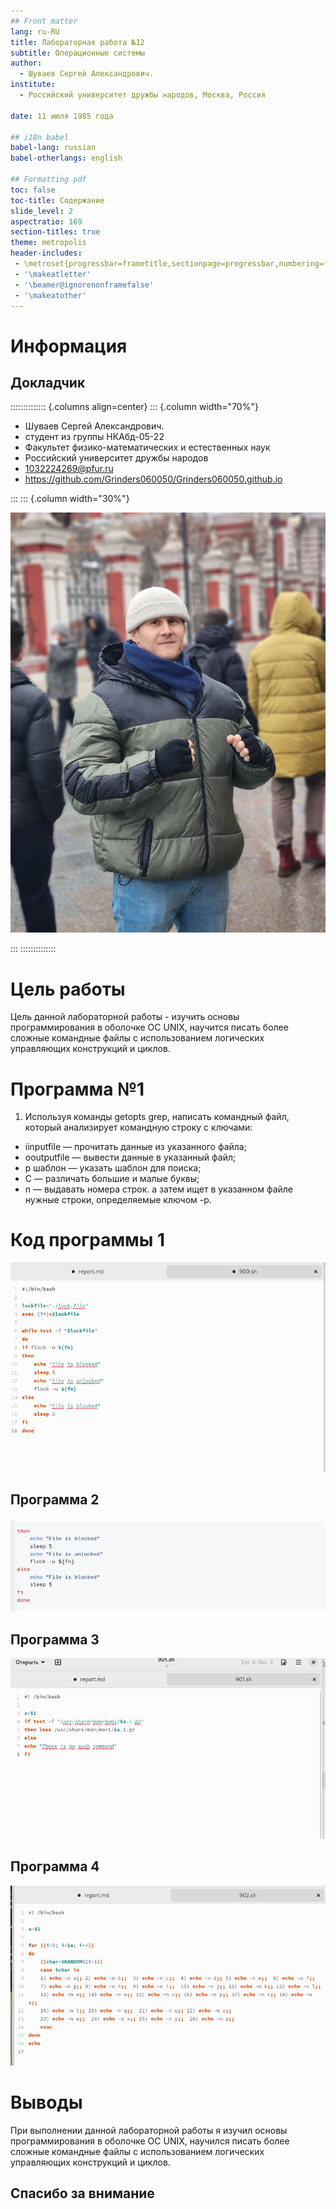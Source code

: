 ```yaml
---
## Front matter
lang: ru-RU
title: Лабораторная работа №12
subtitle: Операционные системы
author:
  - Шуваев Сергей Александрович.
institute:
  - Российский университет дружбы народов, Москва, Россия

date: 11 июля 1985 года

## i18n babel
babel-lang: russian
babel-otherlangs: english

## Formatting pdf
toc: false
toc-title: Содержание
slide_level: 2
aspectratio: 169
section-titles: true
theme: metropolis
header-includes:
 - \metroset{progressbar=frametitle,sectionpage=progressbar,numbering=fraction}
 - '\makeatletter'
 - '\beamer@ignorenonframefalse'
 - '\makeatother'
---
```


# Информация

## Докладчик

:::::::::::::: {.columns align=center}
::: {.column width="70%"}

  * Шуваев Сергей Александрович.
  * студент из группы НКАбд-05-22
  * Факультет физико-математических и естественных наук
  * Российский университет дружбы народов
  * [1032224269@pfur.ru](grinders060050@mail.ru)
  * <https://github.com/Grinders060050/Grinders060050.github.io>

:::
::: {.column width="30%"}

![](./image/shuwaew.jpg)

:::
::::::::::::::

# Цель работы

Цель данной лабораторной работы - изучить основы программирования в оболочке ОС UNIX, научится писать более сложные командные файлы с использованием логических управляющих конструкций и циклов.

# Программа №1

1. Используя команды getopts grep, написать командный файл, который анализирует командную строку с ключами:
- iinputfile — прочитать данные из указанного файла;
- ooutputfile — вывести данные в указанный файл;
- p шаблон — указать шаблон для поиска;
- C — различать большие и малые буквы;
- n — выдавать номера строк. а затем ищет в указанном файле нужные строки, определяемые ключом -p.

# Код программы 1

![](image/1.png)

## Программа 2

![](image/2.png)

## Программа 3

![](image/3.png)

## Программа 4

![](image/4.png)

# Выводы

При выполнении данной лабораторной работы я изучил основы программирования в оболочке ОС UNIX, научился  писать более сложные командные файлы с использованием логических управляющих конструкций и циклов.

## Спасибо за внимание

